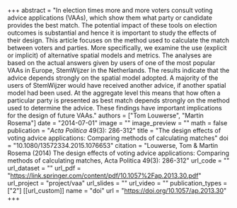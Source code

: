 +++
abstract = "In election times more and more voters consult voting advice applications (VAAs), which show them what party or candidate provides the best match. The potential impact of these tools on election outcomes is substantial and hence it is important to study the effects of their design. This article focuses on the method used to calculate the match between voters and parties. More specifically, we examine the use (explicit or implicit) of alternative spatial models and metrics. The analyses are based on the actual answers given by users of one of the most popular VAAs in Europe, StemWijzer in the Netherlands. The results indicate that the advice depends strongly on the spatial model adopted. A majority of the users of StemWijzer would have received another advice, if another spatial model had been used. At the aggregate level this means that how often a particular party is presented as best match depends strongly on the method used to determine the advice. These findings have important implications for the design of future VAAs."
authors = ["Tom Louwerse", "Martin Rosema"]
date = "2014-07-01"
image = ""
image_preview = ""
math = false
publication = "*Acta Politica* 49(3): 286-312"
title = "The design effects of voting advice applications: Comparing methods of calculating matches"
doi = "10.1080/13572334.2015.1076653"
citation = "Louwerse, Tom & Martin Rosema (2014) The design effects of voting advice applications: Comparing methods of calculating matches, Acta Politica 49(3): 286-312"
url_code = ""
url_dataset = ""
url_pdf = "https://link.springer.com/content/pdf/10.1057%2Fap.2013.30.pdf"
url_project = "project/vaa"
url_slides = ""
url_video = ""
publication_types = ["2"]
[[url_custom]]
  name = "doi"
  url = "https://doi.org/10.1057/ap.2013.30"
+++
